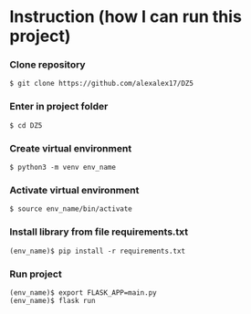 # Instruction (how I can run this project)

### Clone repository 

```
$ git clone https://github.com/alexalex17/DZ5
```

### Enter in project folder

```
$ cd DZ5
```

### Create virtual environment

```
$ python3 -m venv env_name
```

### Activate virtual environment

```
$ source env_name/bin/activate
```

### Install library from file requirements.txt

```
(env_name)$ pip install -r requirements.txt
```
### Run project

```
(env_name)$ export FLASK_APP=main.py
(env_name)$ flask run
```
